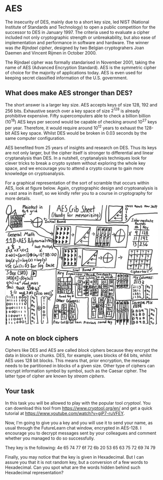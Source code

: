 # AES

The insecurity of DES, mainly due to a short key size, led NIST (National Institute of Standards and Technology) to open a public competition for the successor to DES in January 1997.  The criteria used to evaluate a cipher  included not only cryptographic strength or unbreakability, but also ease of implementation and performance in software and hardware. The winner was *the Rijndael cipher*, designed by two Belgian cryptograhers Joan Daemen and Vincent Rijmen in October 2000. 

The Rijndael cipher was formally standarised in November 2001, taking the name of AES (Advanced Encryption Standard). AES is the symmetric cipher of choice for the majority of applications today. AES is even used for keeping secret classified information of the U.S. government.

## What does make AES stronger than DES? 

The short answer is a larger key size. AES accepts keys of size 128, 192 and 256 bits. Exhaustive search over a key space of size $2^{128}$ is already prohibitive expensive. Fifty supercomputers able to check a billion billion ($10^{18}$) AES keys per second would be capable of checking around $10^{27}$ keys per year. Therefore, it would require around $10^{12}$ years to exhaust the 128-bit AES key space. Whilst DES would be broken in $0.03$ seconds by the same computer configuration. 

AES benefited from 25 years of insights and research on DES. Thus its keys are not only larger, but the cipher itself is stronger to differential and linear cryptanalysis than DES. In a nutshell, cryptanalysis techniques look for clever tricks to break a crypto system without exploring the whole key space, and we encourage you to attend a crypto course to gain more knowledge on cryptoanalysis. 

For a graphical representation of the sort of scramble that occurs within AES, look at figure below. Again, cryptographic design and cryptoanalysis is a vast area in itself, so we kindly refer you to a course in cryptography for more details.

![GitHub Logo](./images/AES.png)
<!--- (source: https://upload.wikimedia.org/wikipedia/commons/c/cd/SubstitutionPermutationNetwork2.png) -->
 
## A note on block ciphers

Ciphers like DES and AES are called *block* ciphers because they encrypt the data in blocks or chunks. DES, for example, uses blocks of 64 bits, whilst AES uses 128 bit blocks. This means that, prior encryption, the message needs to be partitioned in blocks of a given size. Other type of ciphers can encrypt information symbol by symbol, such as the Caesar cipher. The latter type of cipher are known by *stream ciphers*. 

## Your task

In this task you will be allowed to play with the popular tool *cryptool*. You can download this tool from https://www.cryptool.org/en/ and get a quick tutorial at https://www.youtube.com/watch?v=giP7-ruVFEY.

Now, I'm going to give you a key and you will use it to send your name, as usual through the FutureLearn chat window, encrypted in AES-128. I encourage you to decrypt messages sent by your colleagues and comment whether you managed to do so successfully. 

They key is the following: 4e 65 74 77 6f 72 6b 20 53 65 63 75 72 69 74 79

Finally, you may notice that the key is given in Hexadecimal. But I can assure you that it is not random key, but a conversion of a few words to Hexadecimal. Can you spot what are the words hidden behind such Hexadecimal representation?